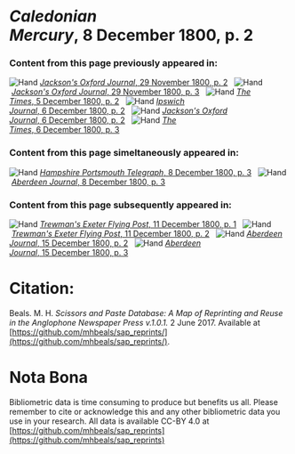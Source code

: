 # *Caledonian Mercury*, 8 December 1800, p. 2  
  
### Content from this page previously appeared in:  
![Hand](http://scissorsandpaste.net/wp-content/uploads/2017/06/smallhandpointer.png) [*Jackson's Oxford Journal*, 29 November 1800, p. 2](https://mhbeals.github.io/sap_html/Jackson's-Oxford-Journal/Jackson's-Oxford-Journal-29-November-1800-p-2)  
![Hand](http://scissorsandpaste.net/wp-content/uploads/2017/06/smallhandpointer.png) [*Jackson's Oxford Journal*, 29 November 1800, p. 3](https://mhbeals.github.io/sap_html/Jackson's-Oxford-Journal/Jackson's-Oxford-Journal-29-November-1800-p-3)  
![Hand](http://scissorsandpaste.net/wp-content/uploads/2017/06/smallhandpointer.png) [*The Times*, 5 December 1800, p. 2](https://mhbeals.github.io/sap_html/The-Times/The-Times-5-December-1800-p-2)  
![Hand](http://scissorsandpaste.net/wp-content/uploads/2017/06/smallhandpointer.png) [*Ipswich Journal*, 6 December 1800, p. 2](https://mhbeals.github.io/sap_html/Ipswich-Journal/Ipswich-Journal-6-December-1800-p-2)  
![Hand](http://scissorsandpaste.net/wp-content/uploads/2017/06/smallhandpointer.png) [*Jackson's Oxford Journal*, 6 December 1800, p. 2](https://mhbeals.github.io/sap_html/Jackson's-Oxford-Journal/Jackson's-Oxford-Journal-6-December-1800-p-2)  
![Hand](http://scissorsandpaste.net/wp-content/uploads/2017/06/smallhandpointer.png) [*The Times*, 6 December 1800, p. 3](https://mhbeals.github.io/sap_html/The-Times/The-Times-6-December-1800-p-3)  
  
### Content from this page simeltaneously appeared in:  
![Hand](http://scissorsandpaste.net/wp-content/uploads/2017/06/smallhandpointer.png) [*Hampshire Portsmouth Telegraph*, 8 December 1800, p. 3](https://mhbeals.github.io/sap_html/Hampshire-Portsmouth-Telegraph/Hampshire-Portsmouth-Telegraph-8-December-1800-p-3)  
![Hand](http://scissorsandpaste.net/wp-content/uploads/2017/06/smallhandpointer.png) [*Aberdeen Journal*, 8 December 1800, p. 3](https://mhbeals.github.io/sap_html/Aberdeen-Journal/Aberdeen-Journal-8-December-1800-p-3)  
  
### Content from this page subsequently appeared in:  
![Hand](http://scissorsandpaste.net/wp-content/uploads/2017/06/smallhandpointer.png) [*Trewman's Exeter Flying Post*, 11 December 1800, p. 1](https://mhbeals.github.io/sap_html/Trewman's-Exeter-Flying-Post/Trewman's-Exeter-Flying-Post-11-December-1800-p-1)  
![Hand](http://scissorsandpaste.net/wp-content/uploads/2017/06/smallhandpointer.png) [*Trewman's Exeter Flying Post*, 11 December 1800, p. 2](https://mhbeals.github.io/sap_html/Trewman's-Exeter-Flying-Post/Trewman's-Exeter-Flying-Post-11-December-1800-p-2)  
![Hand](http://scissorsandpaste.net/wp-content/uploads/2017/06/smallhandpointer.png) [*Aberdeen Journal*, 15 December 1800, p. 2](https://mhbeals.github.io/sap_html/Aberdeen-Journal/Aberdeen-Journal-15-December-1800-p-2)  
![Hand](http://scissorsandpaste.net/wp-content/uploads/2017/06/smallhandpointer.png) [*Aberdeen Journal*, 15 December 1800, p. 3](https://mhbeals.github.io/sap_html/Aberdeen-Journal/Aberdeen-Journal-15-December-1800-p-3)  


# Citation: 

Beals. M. H. *Scissors and Paste Database: A Map of Reprinting and Reuse in the Anglophone Newspaper Press v.1.0.1.* 2 June 2017. Available at [https://github.com/mhbeals/sap_reprints/](https://github.com/mhbeals/sap_reprints/). 

# Nota Bona

Bibliometric data is time consuming to produce but benefits us all. Please remember to cite or acknowledge this and any other bibliometric data you use in your research. All data is available CC-BY 4.0 at [https://github.com/mhbeals/sap_reprints](https://github.com/mhbeals/sap_reprints)